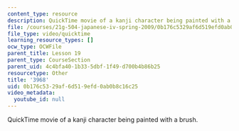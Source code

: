 ```yaml
---
content_type: resource
description: QuickTime movie of a kanji character being painted with a brush.
file: /courses/21g-504-japanese-iv-spring-2009/0b176c5329af6d519efd0ab0b8c16c25_3968.mov
file_type: video/quicktime
learning_resource_types: []
ocw_type: OCWFile
parent_title: Lesson 19
parent_type: CourseSection
parent_uid: 4c4bfa40-1b33-5dbf-1f49-d700b4b86b25
resourcetype: Other
title: '3968'
uid: 0b176c53-29af-6d51-9efd-0ab0b8c16c25
video_metadata:
  youtube_id: null
---
```

QuickTime movie of a kanji character being painted with a brush.